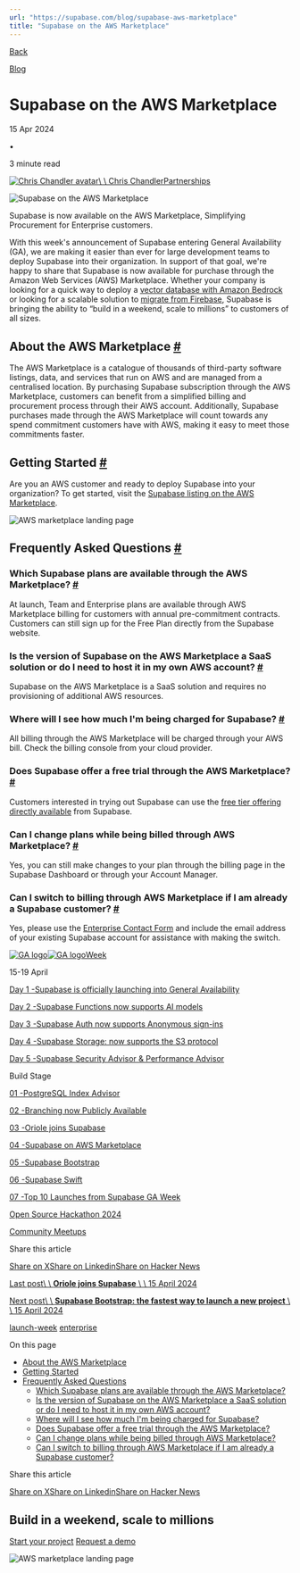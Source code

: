```yaml
---
url: "https://supabase.com/blog/supabase-aws-marketplace"
title: "Supabase on the AWS Marketplace"
---
```


[Back](https://supabase.com/blog)

[Blog](https://supabase.com/blog)

# Supabase on the AWS Marketplace

15 Apr 2024

•

3 minute read

[![Chris Chandler avatar](https://supabase.com/_next/image?url=https%3A%2F%2Fgithub.com%2Fchrischandler.png&w=96&q=75&dpl=dpl_7FY8EmFQ6G3YqautJ4Fvh1viLnvu)\\
\\
Chris ChandlerPartnerships](https://github.com/chrischandler)

![Supabase on the AWS Marketplace](https://supabase.com/_next/image?url=%2Fimages%2Fblog%2Fga-week%2Faws-marketplace%2Fthumb.png&w=3840&q=100&dpl=dpl_7FY8EmFQ6G3YqautJ4Fvh1viLnvu)

Supabase is now available on the AWS Marketplace, Simplifying Procurement for Enterprise customers.

With this week's announcement of Supabase entering General Availability (GA), we are making it easier than ever for large development teams to deploy Supabase into their organization. In support of that goal, we're happy to share that Supabase is now available for purchase through the Amazon Web Services (AWS) Marketplace. Whether your company is looking for a quick way to deploy a [vector database with Amazon Bedrock](https://supabase.com/blog/semantic-image-search-amazon-bedrock) or looking for a scalable solution to [migrate from Firebase](https://supabase.com/customers/mobbin), Supabase is bringing the ability to “build in a weekend, scale to millions” to customers of all sizes.

## About the AWS Marketplace [\#](https://supabase.com/blog/supabase-aws-marketplace\#about-the-aws-marketplace)

The AWS Marketplace is a catalogue of thousands of third-party software listings, data, and services that run on AWS and are managed from a centralised location. By purchasing Supabase subscription through the AWS Marketplace, customers can benefit from a simplified billing and procurement process through their AWS account. Additionally, Supabase purchases made through the AWS Marketplace will count towards any spend commitment customers have with AWS, making it easy to meet those commitments faster.

## Getting Started [\#](https://supabase.com/blog/supabase-aws-marketplace\#getting-started)

Are you an AWS customer and ready to deploy Supabase into your organization? To get started, visit the [Supabase listing on the AWS Marketplace](https://aws.amazon.com/marketplace/pp/prodview-wet7aplxdxoh4).

![AWS marketplace landing page](https://supabase.com/_next/image?url=%2Fimages%2Fblog%2Fga-week%2Faws-marketplace%2Faws-marketplace-landing-page--dark.png&w=3840&q=75&dpl=dpl_7FY8EmFQ6G3YqautJ4Fvh1viLnvu)

## Frequently Asked Questions [\#](https://supabase.com/blog/supabase-aws-marketplace\#frequently-asked-questions)

### Which Supabase plans are available through the AWS Marketplace? [\#](https://supabase.com/blog/supabase-aws-marketplace\#which-supabase-plans-are-available-through-the-aws-marketplace)

At launch, Team and Enterprise plans are available through AWS Marketplace billing for customers with annual pre-commitment contracts. Customers can still sign up for the Free Plan directly from the Supabase website.

### Is the version of Supabase on the AWS Marketplace a SaaS solution or do I need to host it in my own AWS account? [\#](https://supabase.com/blog/supabase-aws-marketplace\#is-the-version-of-supabase-on-the-aws-marketplace-a-saas-solution-or-do-i-need-to-host-it-in-my-own-aws-account)

Supabase on the AWS Marketplace is a SaaS solution and requires no provisioning of additional AWS resources.

### Where will I see how much I'm being charged for Supabase? [\#](https://supabase.com/blog/supabase-aws-marketplace\#where-will-i-see-how-much-im-being-charged-for-supabase)

All billing through the AWS Marketplace will be charged through your AWS bill. Check the billing console from your cloud provider.

### Does Supabase offer a free trial through the AWS Marketplace? [\#](https://supabase.com/blog/supabase-aws-marketplace\#does-supabase-offer-a-free-trial-through-the-aws-marketplace)

Customers interested in trying out Supabase can use the [free tier offering directly available](https://supabase.com/pricing) from Supabase.

### Can I change plans while being billed through AWS Marketplace? [\#](https://supabase.com/blog/supabase-aws-marketplace\#can-i-change-plans-while-being-billed-through-aws-marketplace)

Yes, you can still make changes to your plan through the billing page in the Supabase Dashboard or through your Account Manager.

### Can I switch to billing through AWS Marketplace if I am already a Supabase customer? [\#](https://supabase.com/blog/supabase-aws-marketplace\#can-i-switch-to-billing-through-aws-marketplace-if-i-am-already-a-supabase-customer)

Yes, please use the [Enterprise Contact Form](https://forms.supabase.com/enterprise) and include the email address of your existing Supabase account for assistance with making the switch.

[![GA logo](https://supabase.com/_next/image?url=%2Fimages%2Flaunchweek%2Fga%2Fga-black.svg&w=64&q=75&dpl=dpl_7FY8EmFQ6G3YqautJ4Fvh1viLnvu)![GA logo](https://supabase.com/_next/image?url=%2Fimages%2Flaunchweek%2Fga%2Fga-white.svg&w=64&q=75&dpl=dpl_7FY8EmFQ6G3YqautJ4Fvh1viLnvu)Week](https://supabase.com/ga-week)

15-19 April

[Day 1 -Supabase is officially launching into General Availability](https://supabase.com/ga)

[Day 2 -Supabase Functions now supports AI models](https://supabase.com/blog/ai-inference-now-available-in-supabase-edge-functions)

[Day 3 -Supabase Auth now supports Anonymous sign-ins](https://supabase.com/blog/anonymous-sign-ins)

[Day 4 -Supabase Storage: now supports the S3 protocol](https://supabase.com/blog/s3-compatible-storage)

[Day 5 -Supabase Security Advisor & Performance Advisor](https://supabase.com/blog/security-performance-advisor)

Build Stage

[01 -PostgreSQL Index Advisor](https://github.com/supabase/index_advisor)

[02 -Branching now Publicly Available](https://supabase.com/blog/branching-publicly-available)

[03 -Oriole joins Supabase](https://supabase.com/blog/supabase-acquires-oriole)

[04 -Supabase on AWS Marketplace](https://supabase.com/blog/supabase-aws-marketplace)

[05 -Supabase Bootstrap](https://supabase.com/blog/supabase-bootstrap)

[06 -Supabase Swift](https://supabase.com/blog/supabase-swift)

[07 -Top 10 Launches from Supabase GA Week](https://supabase.com/blog/ga-week-summary)

[Open Source Hackathon 2024](https://supabase.com/blog/supabase-oss-hackathon)

[Community Meetups](https://supabase.com/ga-week#meetups)

Share this article

[Share on X](https://twitter.com/intent/tweet?url=https%3A%2F%2Fsupabase.com%2Fblog%2Fsupabase-aws-marketplace&text=Supabase%20on%20the%20AWS%20Marketplace)[Share on Linkedin](https://www.linkedin.com/shareArticle?url=https%3A%2F%2Fsupabase.com%2Fblog%2Fsupabase-aws-marketplace&text=Supabase%20on%20the%20AWS%20Marketplace)[Share on Hacker News](https://news.ycombinator.com/submitlink?u=https%3A%2F%2Fsupabase.com%2Fblog%2Fsupabase-aws-marketplace&t=Supabase%20on%20the%20AWS%20Marketplace)

[Last post\\
\\
**Oriole joins Supabase** \\
\\
15 April 2024](https://supabase.com/blog/supabase-acquires-oriole)

[Next post\\
\\
**Supabase Bootstrap: the fastest way to launch a new project** \\
\\
15 April 2024](https://supabase.com/blog/supabase-bootstrap)

[launch-week](https://supabase.com/blog/tags/launch-week) [enterprise](https://supabase.com/blog/tags/enterprise)

On this page

- [About the AWS Marketplace](https://supabase.com/blog/supabase-aws-marketplace#about-the-aws-marketplace)
- [Getting Started](https://supabase.com/blog/supabase-aws-marketplace#getting-started)
- [Frequently Asked Questions](https://supabase.com/blog/supabase-aws-marketplace#frequently-asked-questions)
  - [Which Supabase plans are available through the AWS Marketplace?](https://supabase.com/blog/supabase-aws-marketplace#which-supabase-plans-are-available-through-the-aws-marketplace)
  - [Is the version of Supabase on the AWS Marketplace a SaaS solution or do I need to host it in my own AWS account?](https://supabase.com/blog/supabase-aws-marketplace#is-the-version-of-supabase-on-the-aws-marketplace-a-saas-solution-or-do-i-need-to-host-it-in-my-own-aws-account)
  - [Where will I see how much I'm being charged for Supabase?](https://supabase.com/blog/supabase-aws-marketplace#where-will-i-see-how-much-im-being-charged-for-supabase)
  - [Does Supabase offer a free trial through the AWS Marketplace?](https://supabase.com/blog/supabase-aws-marketplace#does-supabase-offer-a-free-trial-through-the-aws-marketplace)
  - [Can I change plans while being billed through AWS Marketplace?](https://supabase.com/blog/supabase-aws-marketplace#can-i-change-plans-while-being-billed-through-aws-marketplace)
  - [Can I switch to billing through AWS Marketplace if I am already a Supabase customer?](https://supabase.com/blog/supabase-aws-marketplace#can-i-switch-to-billing-through-aws-marketplace-if-i-am-already-a-supabase-customer)

Share this article

[Share on X](https://twitter.com/intent/tweet?url=https%3A%2F%2Fsupabase.com%2Fblog%2Fsupabase-aws-marketplace&text=Supabase%20on%20the%20AWS%20Marketplace)[Share on Linkedin](https://www.linkedin.com/shareArticle?url=https%3A%2F%2Fsupabase.com%2Fblog%2Fsupabase-aws-marketplace&text=Supabase%20on%20the%20AWS%20Marketplace)[Share on Hacker News](https://news.ycombinator.com/submitlink?u=https%3A%2F%2Fsupabase.com%2Fblog%2Fsupabase-aws-marketplace&t=Supabase%20on%20the%20AWS%20Marketplace)

## Build in a weekend, scale to millions

[Start your project](https://supabase.com/dashboard) [Request a demo](https://supabase.com/contact/sales)

![AWS marketplace landing page](https://supabase.com/_next/image?url=%2Fimages%2Fblog%2Fga-week%2Faws-marketplace%2Faws-marketplace-landing-page--dark.png&w=3840&q=75&dpl=dpl_7FY8EmFQ6G3YqautJ4Fvh1viLnvu)
